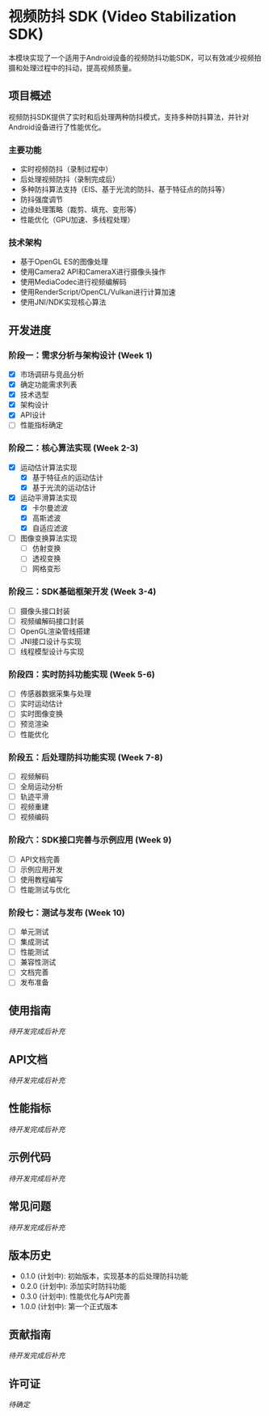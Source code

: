 # 视频防抖 SDK (Video Stabilization SDK)

本模块实现了一个适用于Android设备的视频防抖功能SDK，可以有效减少视频拍摄和处理过程中的抖动，提高视频质量。

## 项目概述

视频防抖SDK提供了实时和后处理两种防抖模式，支持多种防抖算法，并针对Android设备进行了性能优化。

### 主要功能

- 实时视频防抖（录制过程中）
- 后处理视频防抖（录制完成后）
- 多种防抖算法支持（EIS、基于光流的防抖、基于特征点的防抖等）
- 防抖强度调节
- 边缘处理策略（裁剪、填充、变形等）
- 性能优化（GPU加速、多线程处理）

### 技术架构

- 基于OpenGL ES的图像处理
- 使用Camera2 API和CameraX进行摄像头操作
- 使用MediaCodec进行视频编解码
- 使用RenderScript/OpenCL/Vulkan进行计算加速
- 使用JNI/NDK实现核心算法

## 开发进度

### 阶段一：需求分析与架构设计 (Week 1)

- [x] 市场调研与竞品分析
- [x] 确定功能需求列表
- [x] 技术选型
- [x] 架构设计
- [x] API设计
- [ ] 性能指标确定

### 阶段二：核心算法实现 (Week 2-3)

- [x] 运动估计算法实现
  - [x] 基于特征点的运动估计
  - [x] 基于光流的运动估计
- [x] 运动平滑算法实现
  - [x] 卡尔曼滤波
  - [x] 高斯滤波
  - [x] 自适应滤波
- [ ] 图像变换算法实现
  - [ ] 仿射变换
  - [ ] 透视变换
  - [ ] 网格变形

### 阶段三：SDK基础框架开发 (Week 3-4)

- [ ] 摄像头接口封装
- [ ] 视频编解码接口封装
- [ ] OpenGL渲染管线搭建
- [ ] JNI接口设计与实现
- [ ] 线程模型设计与实现

### 阶段四：实时防抖功能实现 (Week 5-6)

- [ ] 传感器数据采集与处理
- [ ] 实时运动估计
- [ ] 实时图像变换
- [ ] 预览渲染
- [ ] 性能优化

### 阶段五：后处理防抖功能实现 (Week 7-8)

- [ ] 视频解码
- [ ] 全局运动分析
- [ ] 轨迹平滑
- [ ] 视频重建
- [ ] 视频编码

### 阶段六：SDK接口完善与示例应用 (Week 9)

- [ ] API文档完善
- [ ] 示例应用开发
- [ ] 使用教程编写
- [ ] 性能测试与优化

### 阶段七：测试与发布 (Week 10)

- [ ] 单元测试
- [ ] 集成测试
- [ ] 性能测试
- [ ] 兼容性测试
- [ ] 文档完善
- [ ] 发布准备

## 使用指南

*待开发完成后补充*

## API文档

*待开发完成后补充*

## 性能指标

*待开发完成后补充*

## 示例代码

*待开发完成后补充*

## 常见问题

*待开发完成后补充*

## 版本历史

- 0.1.0 (计划中): 初始版本，实现基本的后处理防抖功能
- 0.2.0 (计划中): 添加实时防抖功能
- 0.3.0 (计划中): 性能优化与API完善
- 1.0.0 (计划中): 第一个正式版本

## 贡献指南

*待开发完成后补充*

## 许可证

*待确定*
